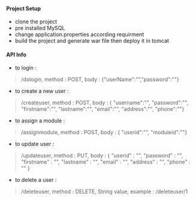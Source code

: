 #### Project Setup
- clone the project
- pre installed MySQL
- change application.properties according requirment
- build the project and generate war file then deploy it in tomcat

#### API Info

- to login : 
> /dologin, method : POST, body : {"userName":"","password":""}

- to create a new user :
> /createuser, method : POST, body : { "username":"", "password":"", "firstname":"", "lastname":"", "email":"", "address":"", "phone":""} 

- to assign a module :
> /assignmodule, method : POST, body : { "userid":"", "moduleid":""}

- to update user : 
> /updateuser, method : PUT, body : { "userid" : "", "password" : "", "firstname" : "", "lastname" : "", "email" : "", "address" : "", "phone" : "" }

- to delete a user :
> /deleteuser, method : DELETE, String value, example : /deleteuser/1 

